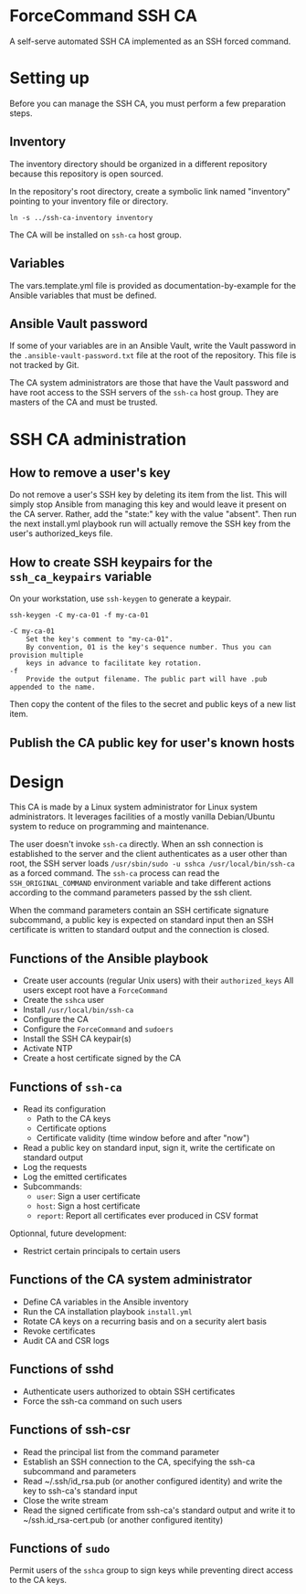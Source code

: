 ForceCommand SSH CA
===================

A self-serve automated SSH CA implemented as an SSH forced command.


Setting up
==========

Before you can manage the SSH CA, you must perform a few preparation steps.


Inventory
---------

The inventory directory should be organized in a different repository because
this repository is open sourced.

In the repository's root directory, create a symbolic link named "inventory"
pointing to your inventory file or directory.

    ln -s ../ssh-ca-inventory inventory

The CA will be installed on `ssh-ca` host group.


Variables
---------

The vars.template.yml file is provided as documentation-by-example for the
Ansible variables that must be defined.


Ansible Vault password
----------------------

If some of your variables are in an Ansible Vault, write the Vault
password in the `.ansible-vault-password.txt` file at the root of the
repository. This file is not tracked by Git.

The CA system administrators are those that have the Vault password and
have root access to the SSH servers of the `ssh-ca` host group. They are
masters of the CA and must be trusted.


SSH CA administration
=====================

How to remove a user's key
--------------------------

Do not remove a user's SSH key by deleting its item from the list. This
will simply stop Ansible from managing this key and would leave it
present on the CA server. Rather, add the "state:" key with the value
"absent". Then run the next install.yml playbook run will actually
remove the SSH key from the user's authorized\_keys file.


How to create SSH keypairs for the `ssh_ca_keypairs` variable
-------------------------------------------------------------

On your workstation, use `ssh-keygen` to generate a keypair.

    ssh-keygen -C my-ca-01 -f my-ca-01
  
    -C my-ca-01
        Set the key's comment to "my-ca-01".
        By convention, 01 is the key's sequence number. Thus you can provision multiple
        keys in advance to facilitate key rotation.
    -f
        Provide the output filename. The public part will have .pub appended to the name.

Then copy the content of the files to the secret and public keys of a new list item.


Publish the CA public key for user's known hosts
------------------------------------------------


Design
======

This CA is made by a Linux system administrator for Linux system
administrators. It leverages facilities of a mostly vanilla Debian/Ubuntu
system to reduce on programming and maintenance.

The user doesn't invoke `ssh-ca` directly. When an ssh connection
is established to the server and the client authenticates as a user
other than root, the SSH server loads `/usr/sbin/sudo -u sshca
/usr/local/bin/ssh-ca` as a forced command. The `ssh-ca` process can
read the `SSH_ORIGINAL_COMMAND` environment variable and take different
actions according to the command parameters passed by the ssh client.

When the command parameters contain an SSH certificate signature
subcommand, a public key is expected on standard input then an SSH
certificate is written to standard output and the connection is closed.


Functions of the Ansible playbook
---------------------------------

 * Create user accounts (regular Unix users) with their `authorized_keys` 
   All users except root have a `ForceCommand`
 * Create the `sshca` user
 * Install `/usr/local/bin/ssh-ca`
 * Configure the CA
 * Configure the `ForceCommand` and `sudoers`
 * Install the SSH CA keypair(s)
 * Activate NTP
 * Create a host certificate signed by the CA


Functions of `ssh-ca`
---------------------

 * Read its configuration
   * Path to the CA keys
   * Certificate options
   * Certificate validity (time window before and after "now")
 * Read a public key on standard input, sign it, write the certificate on standard output
 * Log the requests
 * Log the emitted certificates
 * Subcommands:
   * `user`: Sign a user certificate
   * `host`: Sign a host certificate
   * `report`: Report all certificates ever produced in CSV format

Optionnal, future development:

 * Restrict certain principals to certain users


Functions of the CA system administrator
----------------------------------------

 * Define CA variables in the Ansible inventory
 * Run the CA installation playbook `install.yml`
 * Rotate CA keys on a recurring basis and on a security alert basis
 * Revoke certificates
 * Audit CA and CSR logs


Functions of sshd
-----------------

 * Authenticate users authorized to obtain SSH certificates
 * Force the ssh-ca command on such users


Functions of ssh-csr
--------------------

 * Read the principal list from the command parameter
 * Establish an SSH connection to the CA, specifying the ssh-ca subcommand and parameters
 * Read ~/.ssh/id\_rsa.pub (or another configured identity) and write the key to ssh-ca's standard input
 * Close the write stream
 * Read the signed certificate from ssh-ca's standard output and write it to ~/ssh.id\_rsa-cert.pub (or another configured itentity)


Functions of `sudo`
-------------------

Permit users of the `sshca` group to sign keys while preventing direct access to the CA keys.
